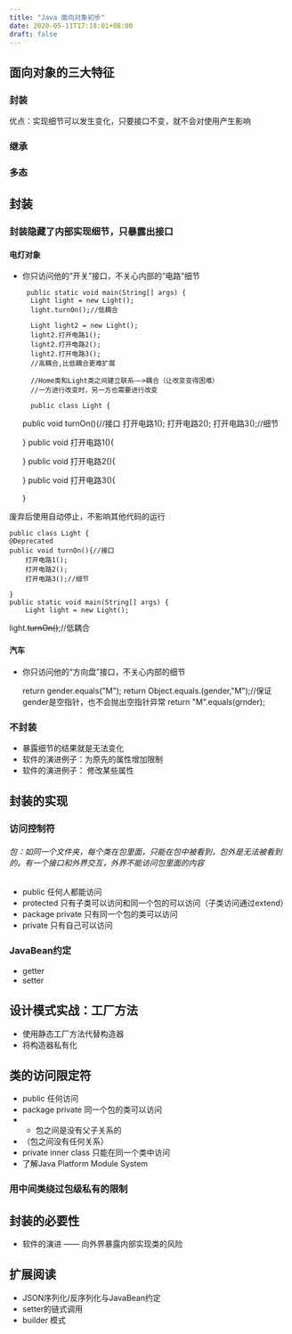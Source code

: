 ```yaml
---
title: "Java 面向对象初步"
date: 2020-05-11T17:18:01+08:00
draft: false
---
```

## 面向对象的三大特征
### 封装
优点：实现细节可以发生变化，只要接口不变，就不会对使用产生影响
### 继承
### 多态
## 封装
### 封装隐藏了内部实现细节，只暴露出接口
#### 电灯对象
- 你只访问他的“开关”接口，不关心内部的“电路”细节


       public static void main(String[] args) {
        Light light = new Light();
        light.turnOn();//低耦合

        Light light2 = new Light();
        light2.打开电路1();
        light2.打开电路2();
        light2.打开电路3();
        //高耦合,比低耦合更难扩展

        //Home类和Light类之间建立联系——>耦合（让改变变得困难）
        //一方进行改变时，另一方也需要进行改变
        
        public class Light {
    public void turnOn(){//接口
        打开电路1();
        打开电路2();
        打开电路3();//细节

    }
    public void 打开电路1(){

    }
    public void 打开电路2(){

    }
    public void 打开电路3(){

    }

废弃后使用自动停止，不影响其他代码的运行

    public class Light {
    @Deprecated
    public void turnOn(){//接口
        打开电路1();
        打开电路2();
        打开电路3();//细节
        
    }
    public static void main(String[] args) {
        Light light = new Light();
light.~~turnOn()~~;//低耦合
#### 汽车
- 你只访问他的“方向盘”接口，不关心内部的细节



   
    return gender.equals("M");
    return Object.equals.(gender,"M");//保证gender是空指针，也不会抛出空指针异常
    return "M".equals(grnder);

### 不封装
- 暴露细节的结果就是无法变化
- 软件的演进例子：为原先的属性增加限制
- 软件的演进例子： 修改某些属性


## 封装的实现
### 访问控制符

###### 包：如同一个文件夹，每个类在包里面，只能在包中被看到，包外是无法被看到的。有一个接口和外界交互，外界不能访问包里面的内容
-  public 任何人都能访问
-  protected 只有子类可以访问和同一个包的可以访问（子类访问通过extend）
-  package private 只有同一个包的类可以访问
-  private 只有自己可以访问
### JavaBean约定
-  getter
-  setter

## 设计模式实战：工厂方法
- 使用静态工厂方法代替构造器
- 将构造器私有化
## 类的访问限定符
- public 任何访问
- package private 同一个包的类可以访问
- - 包之间是没有父子关系的
- （包之间没有任何关系）
- private inner class 只能在同一个类中访问
- 了解Java Platform Module System

### 用中间类绕过包级私有的限制

## 封装的必要性
- 软件的演进 —— 向外界暴露内部实现类的风险
## 扩展阅读
- JSON序列化/反序列化与JavaBean约定
- setter的链式调用
- builder 模式
